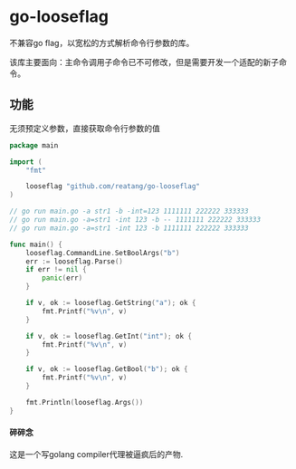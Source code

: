 # go-looseflag

不兼容go flag，以宽松的方式解析命令行参数的库。

该库主要面向：主命令调用子命令已不可修改，但是需要开发一个适配的新子命令。

## 功能

无须预定义参数，直接获取命令行参数的值

```go
package main

import (
	"fmt"

	looseflag "github.com/reatang/go-looseflag"
)

// go run main.go -a str1 -b -int=123 1111111 222222 333333
// go run main.go -a=str1 -int 123 -b -- 1111111 222222 333333
// go run main.go -a=str1 -int 123 -b 1111111 222222 333333

func main() {
    looseflag.CommandLine.SetBoolArgs("b")
	err := looseflag.Parse()
	if err != nil {
		panic(err)
	}

	if v, ok := looseflag.GetString("a"); ok {
		fmt.Printf("%v\n", v)
	}

	if v, ok := looseflag.GetInt("int"); ok {
		fmt.Printf("%v\n", v)
	}

	if v, ok := looseflag.GetBool("b"); ok {
		fmt.Printf("%v\n", v)
	}

	fmt.Println(looseflag.Args())
}

```

#### 碎碎念

这是一个写golang compiler代理被逼疯后的产物.
